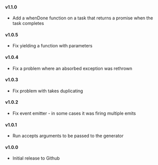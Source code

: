 #### v1.1.0

+ Add a whenDone function on a task that returns a promise when the task completes

#### v1.0.5

+ Fix yielding a function with parameters

#### v1.0.4

+ Fix a problem where an absorbed exception was rethrown

#### v1.0.3

+ Fix problem with takes duplicating

#### v1.0.2

+ Fix event emitter - in some cases it was firing multiple emits

#### v1.0.1

+ Run accepts arguments to be passed to the generator

#### v1.0.0

+ Initial release to Github
